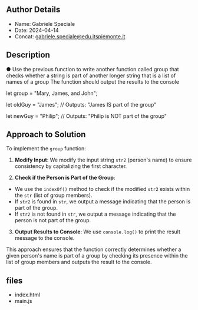 ## Author Details

* Name: Gabriele Speciale
* Date: 2024-04-14
* Concat: gabriele.speciale@edu.itspiemonte.it



## Description

● Use the previous function to write another function called group that checks whether a string is
  part of another longer string that is a list of names of a group
  The function should output the results to the console

  let group = "Mary, James, and John";

  let oldGuy = "James";
  // Outputs: "James IS part of the group"

 let newGuy = "Philip";
 // Outputs: "Philip is NOT part of the group"





## Approach to Solution

To implement the `group` function:

1. **Modify Input**: We modify the input string `str2` (person's name) to ensure consistency by capitalizing the first character.

2. **Check if the Person is Part of the Group**:
- We use the `indexOf()` method to check if the modified `str2` exists within the `str` (list of group members).
- If `str2` is found in `str`, we output a message indicating that the person is part of the group.
- If `str2` is not found in `str`, we output a message indicating that the person is not part of the group.

3. **Output Results to Console**: We use `console.log()` to print the result message to the console.


This approach ensures that the function correctly determines whether a given person's name is part of a group by checking its presence within the list of group members and outputs the result to the console.




## files

* index.html
* main.js
